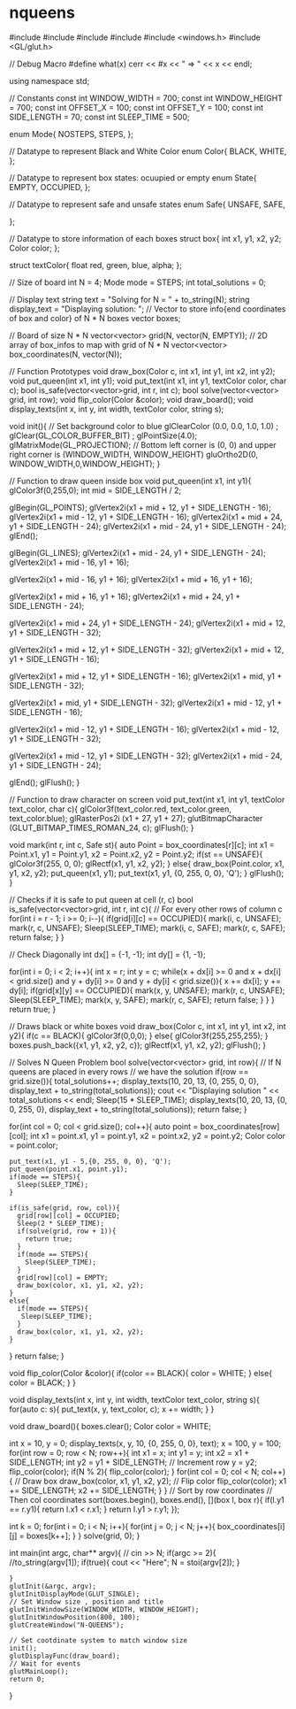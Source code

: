 # nqueens
#include <iostream>
#include<ctime>
#include<algorithm>
#include <vector>
#include <windows.h>
#include <GL/glut.h>

// Debug Macro
#define what(x) cerr << #x << " => " << x << endl;

using namespace std;

// Constants
const int WINDOW_WIDTH = 700;
const int WINDOW_HEIGHT = 700;
const int OFFSET_X = 100;
const int OFFSET_Y = 100;
const int SIDE_LENGTH = 70;
const int SLEEP_TIME = 500;


enum Mode{ NOSTEPS,
           STEPS,
};

// Datatype to represent Black and White Color
enum Color{ BLACK,
            WHITE,
          };

// Datatype to represent box states: ocuupied or empty
enum State{ EMPTY,
            OCCUPIED,
          };

// Datatype to represent safe and unsafe states
enum Safe{ UNSAFE,
           SAFE,

};

// Datatype to store information of each boxes
struct box{ int x1, y1, x2, y2;
            Color color;
};

struct textColor{ float red, green, blue, alpha;
};

// Size of board
int N = 4;
Mode mode = STEPS;
int total_solutions = 0;

// Display text
string text = "Solving for N = " + to_string(N);
string display_text = "Displaying solution: ";
// Vector to store info{end coordinates of box and color} of N * N boxes
vector<box> boxes;

// Board of size N * N
vector<vector<int>> grid(N, vector<int>(N, EMPTY));
// 2D array of box_infos to map with grid of N * N
vector<vector<box>> box_coordinates(N, vector<box>(N));


// Function Prototypes
void draw_box(Color c, int x1, int y1, int x2, int y2);
void put_queen(int x1, int y1);
void put_text(int x1, int y1, textColor color,  char c);
bool is_safe(vector<vector<int>>grid, int r, int c);
bool solve(vector<vector<int>> grid, int row);
void flip_color(Color &color);
void draw_board();
void display_texts(int x, int y, int width, textColor color, string s);

void init(){
  // Set background color to blue
  glClearColor (0.0, 0.0, 1.0, 1.0) ;
  glClear(GL_COLOR_BUFFER_BIT) ;
  glPointSize(4.0);
  glMatrixMode(GL_PROJECTION);
  // Bottom left corner is (0, 0) and upper right corner is (WINDOW_WIDTH, WINDOW_HEIGHT)
  gluOrtho2D(0, WINDOW_WIDTH,0,WINDOW_HEIGHT);
}

// Function to draw queen inside box
void put_queen(int x1, int y1){
  glColor3f(0,255,0);
  int mid = SIDE_LENGTH / 2;

  glBegin(GL_POINTS);
    glVertex2i(x1 + mid + 12, y1 + SIDE_LENGTH - 16);
    glVertex2i(x1 + mid - 12, y1 + SIDE_LENGTH - 16);
    glVertex2i(x1 + mid + 24, y1 + SIDE_LENGTH - 24);
    glVertex2i(x1 + mid - 24, y1 + SIDE_LENGTH - 24);
  glEnd();


  glBegin(GL_LINES);
   glVertex2i(x1 + mid - 24, y1 + SIDE_LENGTH - 24);
   glVertex2i(x1 + mid - 16, y1 + 16);

   glVertex2i(x1 + mid - 16, y1 + 16);
   glVertex2i(x1 + mid + 16, y1 + 16);

   glVertex2i(x1 + mid + 16, y1 + 16);
   glVertex2i(x1 + mid + 24, y1 + SIDE_LENGTH - 24);

   glVertex2i(x1 + mid + 24, y1 + SIDE_LENGTH - 24);
   glVertex2i(x1 + mid + 12, y1 + SIDE_LENGTH - 32);

   glVertex2i(x1 + mid + 12, y1 + SIDE_LENGTH - 32);
   glVertex2i(x1 + mid + 12, y1 + SIDE_LENGTH - 16);

   glVertex2i(x1 + mid + 12, y1 + SIDE_LENGTH - 16);
   glVertex2i(x1 + mid, y1 + SIDE_LENGTH - 32);

   glVertex2i(x1 + mid, y1 + SIDE_LENGTH - 32);
   glVertex2i(x1 + mid - 12, y1 + SIDE_LENGTH - 16);

   glVertex2i(x1 + mid - 12, y1 + SIDE_LENGTH - 16);
   glVertex2i(x1 + mid - 12, y1 + SIDE_LENGTH - 32);

   glVertex2i(x1 + mid - 12, y1 + SIDE_LENGTH - 32);
   glVertex2i(x1 + mid - 24, y1 + SIDE_LENGTH - 24);

  glEnd();
  glFlush();
}

// Function to draw character on screen
void put_text(int x1, int y1, textColor text_color, char c){
  glColor3f(text_color.red, text_color.green, text_color.blue);
  glRasterPos2i (x1 + 27, y1 + 27);
  glutBitmapCharacter (GLUT_BITMAP_TIMES_ROMAN_24, c);
  glFlush();
}

void mark(int r, int c, Safe st){
  auto Point = box_coordinates[r][c];
  int x1 = Point.x1, y1 = Point.y1, x2 = Point.x2, y2 = Point.y2;
  if(st == UNSAFE){
    glColor3f(255, 0, 0);
    glRectf(x1, y1, x2, y2);
  }
  else{
    draw_box(Point.color, x1, y1, x2, y2);
    put_queen(x1, y1);
    put_text(x1, y1, {0, 255, 0, 0}, 'Q');
  }
  glFlush();
}

// Checks if it is safe to put queen at cell (r, c)
bool is_safe(vector<vector<int>>grid, int r, int c){
  // For every other rows of column c
  for(int i = r - 1; i >= 0; i--){
      if(grid[i][c] == OCCUPIED){
          mark(i, c, UNSAFE);
          mark(r, c, UNSAFE);
          Sleep(SLEEP_TIME);
          mark(i, c, SAFE);
          mark(r, c, SAFE);
          return false;
      }
  }

  // Check Diagonally
  int dx[] = {-1, -1};
  int dy[] = {1, -1};

  for(int i = 0; i < 2; i++){
      int x = r;
      int y = c;
      while(x + dx[i] >= 0 and x + dx[i] < grid.size()
            and y + dy[i] >= 0 and y + dy[i] < grid.size()){
          x += dx[i];
          y += dy[i];
          if(grid[x][y] == OCCUPIED){
            mark(x, y, UNSAFE);
            mark(r, c, UNSAFE);
            Sleep(SLEEP_TIME);
            mark(x, y, SAFE);
            mark(r, c, SAFE);
            return false;
          }
      }
  }
  return true;
}

// Draws black or white boxes
void draw_box(Color c, int x1, int y1, int x2, int y2){
     if(c == BLACK){
        glColor3f(0,0,0);
     }
     else{
       glColor3f(255,255,255);
     }
     boxes.push_back({x1, y1, x2, y2, c});
     glRectf(x1, y1, x2, y2);
     glFlush();
}

// Solves N Queen Problem
bool solve(vector<vector<int>> grid, int row){
  // If N queens are placed in every rows
  // we have the solution
  if(row == grid.size()){
    total_solutions++;
    display_texts(10, 20, 13, {0, 255, 0, 0}, display_text + to_string(total_solutions));
    cout << "Displaying solution " << total_solutions << endl;
    Sleep(15 * SLEEP_TIME);
    display_texts(10, 20, 13, {0, 0, 255, 0}, display_text + to_string(total_solutions));
    return false;
  }

  for(int col = 0; col < grid.size(); col++){
    auto point = box_coordinates[row][col];
    int x1 = point.x1, y1 = point.y1, x2 = point.x2, y2 = point.y2;
    Color color = point.color;

    put_text(x1, y1 - 5,{0, 255, 0, 0}, 'Q');
    put_queen(point.x1, point.y1);
    if(mode == STEPS){
      Sleep(SLEEP_TIME);
    }

    if(is_safe(grid, row, col)){
      grid[row][col] = OCCUPIED;
      Sleep(2 * SLEEP_TIME);
      if(solve(grid, row + 1)){
        return true;
      }
      if(mode == STEPS){
        Sleep(SLEEP_TIME);
      }
      grid[row][col] = EMPTY;
      draw_box(color, x1, y1, x2, y2);
    }
    else{
      if(mode == STEPS){
       Sleep(SLEEP_TIME);
      }
      draw_box(color, x1, y1, x2, y2);
    }
  }
  return false;
}


void flip_color(Color &color){
  if(color == BLACK){
      color = WHITE;
  }
  else{
      color = BLACK;
  }
}


void display_texts(int x, int y, int width, textColor text_color, string s){
  for(auto c: s){
    put_text(x, y, text_color, c);
    x += width;
  }
}


void draw_board(){
  boxes.clear();
  Color color = WHITE;

  int x = 10, y = 0;
  display_texts(x, y, 10, {0, 255, 0, 0},  text);
  x = 100, y = 100;
  for(int row = 0; row < N; row++){
    int x1 = x;
    int y1 = y;
    int x2 = x1 + SIDE_LENGTH;
    int y2 = y1 + SIDE_LENGTH;
    // Increment row
    y = y2;
    flip_color(color);
    if(N % 2){
      flip_color(color);
    }
    for(int col = 0; col < N; col++){
      // Draw box
      draw_box(color, x1, y1, x2, y2);
      // Flip color
      flip_color(color);
      x1 += SIDE_LENGTH;
      x2 += SIDE_LENGTH;
    }
  }
  // Sort by row coordinates
  // Then col coordinates
  sort(boxes.begin(), boxes.end(), [](box l, box r){
       if(l.y1 == r.y1){
        return l.x1 < r.x1;
       }
       return l.y1 > r.y1;
  });

  int k = 0;
  for(int i = 0; i < N; i++){
    for(int j = 0; j < N; j++){
      box_coordinates[i][j] = boxes[k++];
    }
  }
 solve(grid, 0);
}


int main(int argc, char** argv){
   //  cin >> N;
    if(argc >= 2){
        //to_string(argv[1]);
        if(true){
            cout << "Here";
            N = stoi(argv[2]);
        }

    }
    glutInit(&argc, argv);
    glutInitDisplayMode(GLUT_SINGLE);
    // Set Window size , position and title
    glutInitWindowSize(WINDOW_WIDTH, WINDOW_HEIGHT);
    glutInitWindowPosition(800, 100);
    glutCreateWindow("N-QUEENS");

    // Set cootdinate system to match window size
    init();
    glutDisplayFunc(draw_board);
    // Wait for events
    glutMainLoop();
    return 0;
}
